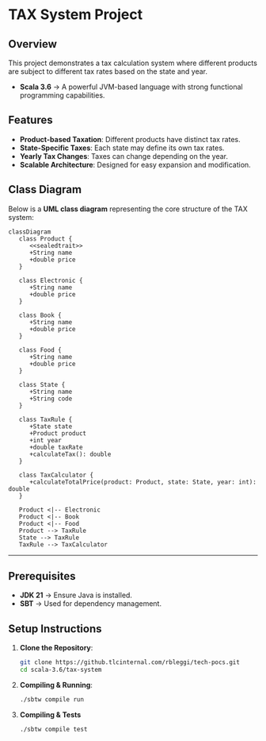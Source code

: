 # TAX System Project

## Overview

This project demonstrates a tax calculation system where different products are subject to different tax rates based on the state and year.

- **Scala 3.6** → A powerful JVM-based language with strong functional programming capabilities.

## Features

- **Product-based Taxation**: Different products have distinct tax rates.
- **State-Specific Taxes**: Each state may define its own tax rates.
- **Yearly Tax Changes**: Taxes can change depending on the year.
- **Scalable Architecture**: Designed for easy expansion and modification.

## Class Diagram

Below is a **UML class diagram** representing the core structure of the TAX system:

```mermaid
classDiagram
   class Product {
      <<sealedtrait>>
      +String name
      +double price
   }

   class Electronic {
      +String name
      +double price
   }

   class Book {
      +String name
      +double price
   }

   class Food {
      +String name
      +double price
   }

   class State {
      +String name
      +String code
   }

   class TaxRule {
      +State state
      +Product product
      +int year
      +double taxRate
      +calculateTax(): double
   }

   class TaxCalculator {
      +calculateTotalPrice(product: Product, state: State, year: int): double
   }

   Product <|-- Electronic
   Product <|-- Book
   Product <|-- Food
   Product --> TaxRule
   State --> TaxRule
   TaxRule --> TaxCalculator
```

---

## Prerequisites

- **JDK 21** → Ensure Java is installed.
- **SBT** → Used for dependency management.

## Setup Instructions

1. **Clone the Repository**:
   ```bash
   git clone https://github.tlcinternal.com/rbleggi/tech-pocs.git
   cd scala-3.6/tax-system
   ```

2. **Compiling & Running**:
   ```sh
   ./sbtw compile run 
   ```

3. **Compiling & Tests**
   ```sh
   ./sbtw compile test
   ```
